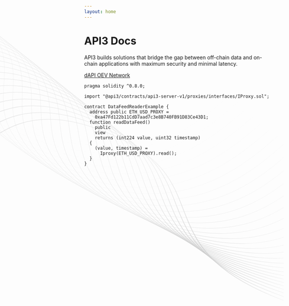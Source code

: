 ```yaml
---
layout: home
---
```


<script setup>

	import { onMounted, computed } from 'vue';

	const isMobile = () => {
		return window.innerWidth < 768;
	};

	const isTablet = () => {
		return window.innerWidth < 1024 && window.innerWidth >= 768;
	};

	const isDesktop = () => {
		return window.innerWidth >= 1024;
	};


	




onMounted(() => {
      // Since this page does not have the sidebar we need to make sure the reference menu is not highlighted
      const api3_navbarReferenceBtn = document.getElementById(
          'api3_Reference_Menu'
      );
      api3_navbarReferenceBtn.style.color = '';
})
</script>

<div class='home-hero' >
  <div class='text-content' >
	 <h1 
	 :class="{'font-heading-3': isMobile, 'font-heading-3': isTablet, 'font-heading-2': isDesktop}"
	 > 
	 	<span :class="{'font-subtitle-12': isMobile, 'font-subtitle-9': isTablet, 'font-subtitle-12': isDesktop}">API3</span>
	 	Docs
	 </h1>
	 <p :class="{'font-body-6': isMobile, 'font-body-3': isTablet, 'font-body-6': isDesktop}" v-if="!isDark">
		API3 builds solutions that bridge the gap between off-chain data and
		on-chain applications with maximum security and minimal latency.
	 </p>
	<div  class="actions">
	<a   class="VPButton medium brand" href="/guides/dapis/">
		dAPI
	</a>
	<a   class="VPButton medium brand outline" href="/reference/oev-network/">
		OEV Network
	</a>
	</div>
  </div>

  <div class='code'>

```solidity
pragma solidity ^0.8.0;

import "@api3/contracts/api3-server-v1/proxies/interfaces/IProxy.sol";

contract DataFeedReaderExample {
  address public ETH_USD_PROXY =
    0xa47Fd122b11CdD7aad7c3e8B740FB91D83Ce43D1;
  function readDataFeed()
    public
    view
    returns (int224 value, uint32 timestamp)
  {
    (value, timestamp) =
      Iproxy(ETH_USD_PROXY).read();
  }
}
```

  </div>

</div>

<BgGraphic />

<Teleport to='body'>
 <picture class="bg-graphic">
    <svg
      width="768"
      height="978"
      viewBox="0 0 768 978"
      fill="none"
      xmlns="http://www.w3.org/2000/svg"
    >
      <g opacity="0.6">
        <mask
          id="mask0_154_90184"
          style="mask-type: alpha"
          maskUnits="userSpaceOnUse"
          x="-412"
          y="0"
          width="1392"
          height="978"
        >
          <rect
            x="-250.979"
            y="1.03444"
            width="1262.32"
            height="709.793"
            transform="rotate(13.02 -250.979 1.03444)"
            fill="url(#paint0_linear_154_90184)"
            stroke="url(#paint1_linear_154_90184)"
            stroke-width="0.6"
          />
        </mask>
        <g mask="url(#mask0_154_90184)">
          <path
            opacity="0.0294118"
            d="M551.447 214.246C438.147 333.793 262.457 478.942 -84.8706 296.032C-423.612 117.643 -124.745 -9.57804 -380.045 -163.168C-712.471 -363.157 -872.145 -17.1646 -1122.54 -84.7414C-1372.93 -152.318 -1399.66 -310.356 -1444.83 -461.121C-1480.96 -581.733 -1441.08 -695.721 -1416.62 -737.639"
            stroke="url(#paint2_linear_154_90184)"
            stroke-width="0.0560612"
          />
          <path
            opacity="0.0588235"
            d="M568.969 239.365C452.061 357.451 271.816 500.527 -72.3846 315.762C-408.077 135.565 -104.552 11.2986 -357.06 -143.563C-685.85 -345.208 -855.191 -2.1225 -1104.99 -71.3433C-1354.79 -140.564 -1377.56 -298.057 -1419.04 -448.457C-1452.23 -568.777 -1409.22 -681.907 -1383.56 -723.432"
            stroke="url(#paint3_linear_154_90184)"
            stroke-width="0.112122"
          />
          <path
            opacity="0.0882353"
            d="M586.779 263.663C466.684 380.433 282.42 521.645 -58.9513 335.261C-391.884 153.484 -84.2667 31.8621 -334.256 -124.106C-659.766 -327.192 -837.669 13.2594 -1086.9 -57.4115C-1336.14 -128.082 -1355.39 -285.067 -1393.59 -435.12C-1424.15 -555.162 -1378.37 -667.513 -1351.66 -708.683"
            stroke="url(#paint4_linear_154_90184)"
            stroke-width="0.168184"
          />
          <path
            opacity="0.117647"
            d="M605 287.074C482.183 402.7 294.488 542.296 -44.4147 354.542C-374.94 171.43 -63.8438 52.0924 -311.641 -104.808C-634.299 -309.108 -819.534 29.0427 -1068.25 -42.8654C-1316.97 -114.773 -1333.2 -271.304 -1368.58 -421.041C-1396.89 -540.831 -1348.73 -652.5 -1321.12 -693.361"
            stroke="url(#paint5_linear_154_90184)"
            stroke-width="0.224245"
          />
          <path
            opacity="0.147059"
            d="M623.733 309.528C498.693 424.208 308.202 562.469 -28.651 373.607C-357.177 189.414 -43.2538 71.9588 -289.236 -85.6933C-609.529 -290.972 -800.759 45.2661 -1049.04 -27.6502C-1297.32 -100.567 -1311.07 -256.713 -1344.13 -406.18C-1370.58 -525.753 -1320.49 -636.855 -1292.13 -677.459"
            stroke="url(#paint6_linear_154_90184)"
            stroke-width="0.280306"
          />
          <path
            opacity="0.176471"
            d="M643.098 330.984C516.366 444.936 323.747 582.169 -11.5231 392.47C-338.506 207.461 -22.4376 91.4485 -267.021 -66.7705C-585.492 -272.787 -781.293 61.9733 -1029.22 -11.71C-1277.15 -85.3933 -1289.01 -241.238 -1320.3 -390.492C-1345.34 -509.894 -1293.76 -620.557 -1264.84 -660.963"
            stroke="url(#paint7_linear_154_90184)"
            stroke-width="0.336367"
          />
          <path
            opacity="0.205882"
            d="M663.15 351.409C535.278 464.866 341.226 601.402 7.03237 411.141C-318.9 225.584 -1.38996 110.55 -245.022 -48.0484C-562.256 -254.559 -761.141 79.1956 -1008.83 4.99583C-1256.52 -69.204 -1267.09 -224.842 -1297.19 -373.947C-1321.27 -493.232 -1268.69 -603.595 -1239.39 -643.867"
            stroke="url(#paint8_linear_154_90184)"
            stroke-width="0.392428"
          />
          <path
            opacity="0.235294"
            d="M683.953 370.764C555.508 483.971 360.735 620.155 27.0861 429.613C-298.315 243.781 19.9198 129.24 -223.231 -29.5481C-539.838 -236.306 -740.277 96.9393 -987.842 22.4798C-1235.41 -51.9797 -1245.34 -207.512 -1274.83 -356.542C-1298.42 -475.766 -1245.34 -585.978 -1215.85 -626.181"
            stroke="url(#paint9_linear_154_90184)"
            stroke-width="0.448489"
          />
          <path
            opacity="0.264706"
            d="M705.532 389.05C577.087 502.257 382.314 638.44 48.6654 447.898C-276.735 262.067 41.499 147.526 -201.652 -11.262C-518.259 -218.02 -718.697 115.225 -966.262 40.7657C-1213.83 -33.6938 -1223.76 -189.226 -1253.25 -338.256C-1276.85 -457.48 -1223.76 -567.692 -1194.27 -607.895"
            stroke="url(#paint10_linear_154_90184)"
            stroke-width="0.504551"
          />
          <path
            opacity="0.294118"
            d="M727.885 406.265C600.013 519.722 405.961 656.258 71.7672 465.997C-254.165 280.44 63.3448 165.406 -180.287 6.80768C-497.521 -199.703 -696.406 134.052 -944.095 59.8519C-1191.78 -14.3479 -1202.36 -169.986 -1232.46 -319.091C-1256.53 -438.376 -1203.95 -548.739 -1174.66 -589.011"
            stroke="url(#paint11_linear_154_90184)"
            stroke-width="0.560612"
          />
          <path
            opacity="0.323529"
            d="M750.985 422.416C624.253 536.368 431.634 673.601 96.3633 483.902C-230.619 298.893 85.449 182.88 -159.134 24.6613C-477.605 -181.356 -673.407 153.405 -921.337 79.7218C-1169.27 6.03849 -1181.12 -149.807 -1212.42 -299.06C-1237.45 -418.463 -1185.87 -529.125 -1156.95 -569.531"
            stroke="url(#paint12_linear_154_90184)"
            stroke-width="0.616673"
          />
          <path
            opacity="0.352941"
            d="M774.78 437.533C649.74 552.213 459.249 690.473 122.396 501.612C-206.13 317.419 107.793 199.963 -138.189 42.3111C-458.482 -162.967 -649.712 173.271 -897.99 100.354C-1146.27 27.4379 -1160.02 -128.708 -1193.09 -278.175C-1219.54 -397.749 -1169.44 -508.851 -1141.08 -549.455"
            stroke="url(#paint13_linear_154_90184)"
            stroke-width="0.672734"
          />
          <path
            opacity="0.382353"
            d="M799.191 451.646C676.374 567.272 488.679 706.869 149.776 519.115C-180.749 336.002 130.347 216.665 -117.451 59.7642C-440.108 -144.536 -625.343 193.615 -874.062 121.707C-1122.78 49.7986 -1139.01 -106.732 -1174.39 -256.469C-1202.7 -376.259 -1154.54 -487.928 -1126.92 -528.789"
            stroke="url(#paint14_linear_154_90184)"
            stroke-width="0.728796"
          />
          <path
            opacity="0.411765"
            d="M824.13 464.814C704.035 581.583 519.771 722.796 178.4 536.411C-154.533 354.634 153.084 233.012 -96.9047 77.0441C-422.415 -126.042 -600.318 214.409 -849.552 143.739C-1098.78 73.0676 -1118.04 -83.9171 -1156.24 -233.97C-1186.8 -354.012 -1141.02 -466.363 -1114.31 -507.533"
            stroke="url(#paint15_linear_154_90184)"
            stroke-width="0.784857"
          />
          <path
            opacity="0.441176"
            d="M849.48 477.081C732.572 595.166 552.327 738.242 208.126 553.477C-127.566 373.28 175.959 249.014 -76.5493 94.1519C-405.34 -107.493 -574.68 235.593 -824.479 166.372C-1074.28 97.151 -1097.05 -60.3417 -1138.53 -210.742C-1171.72 -331.062 -1128.71 -444.192 -1103.05 -485.718"
            stroke="url(#paint16_linear_154_90184)"
            stroke-width="0.840918"
          />
          <path
            opacity="0.470588"
            d="M875.113 488.539C761.812 608.085 586.122 753.234 238.795 570.324C-99.946 391.935 198.921 264.714 -56.3792 111.124C-388.805 -88.8652 -548.479 257.127 -798.872 189.551C-1049.27 121.974 -1076 -36.0637 -1121.16 -186.829C-1157.29 -307.441 -1117.41 -421.429 -1092.95 -463.347"
            stroke="url(#paint17_linear_154_90184)"
            stroke-width="0.896979"
          />
          <path
            opacity="0.5"
            d="M900.912 499.268C791.587 620.39 620.925 767.782 270.244 586.942C-71.7682 410.572 221.932 280.139 -36.3743 127.974C-372.715 -70.1591 -521.764 278.947 -772.755 213.186C-1023.75 147.424 -1054.81 -11.1773 -1104 -162.312C-1143.36 -283.219 -1106.91 -398.124 -1083.76 -440.462"
            stroke="url(#paint18_linear_154_90184)"
            stroke-width="0.95304"
          />
          <path
            opacity="0.529412"
            d="M926.754 509.368C821.717 632.15 656.483 781.909 302.293 603.331C-43.1413 429.167 244.952 295.323 -16.5144 144.723C-356.97 -51.3732 -494.595 300.985 -746.168 237.185C-997.741 173.386 -1033.44 14.2175 -1086.94 -137.276C-1129.74 -258.471 -1096.97 -374.329 -1075.24 -417.109"
            stroke="url(#paint19_linear_154_90184)"
            stroke-width="1.0091"
          />
          <path
            opacity="0.558824"
            d="M952.516 518.967C852.014 643.461 692.531 795.666 334.748 619.514C-14.191 447.716 267.931 310.324 3.21393 161.408C-341.474 -32.4946 -467.056 323.188 -719.173 261.467C-971.289 199.746 -1011.85 40.0251 -1069.86 -111.805C-1116.26 -233.269 -1087.39 -350.099 -1067.15 -393.332"
            stroke="url(#paint20_linear_154_90184)"
            stroke-width="1.06516"
          />
          <path
            opacity="0.588235"
            d="M978.099 528.18C882.31 654.406 728.813 809.096 367.421 635.499C14.9636 466.195 290.837 325.176 22.8387 178.044C-326.122 -13.5373 -439.228 345.475 -691.833 285.919C-944.438 226.363 -990.006 66.1177 -1052.66 -86.0162C-1102.78 -207.723 -1077.92 -325.524 -1059.23 -369.21"
            stroke="url(#paint21_linear_154_90184)"
            stroke-width="1.12122"
          />
          <path
            opacity="0.617647"
            d="M1003.42 537.157C912.449 665.104 765.08 822.271 400.132 651.325C44.2055 484.604 313.647 339.945 42.3957 194.668C-310.8 5.50363 -411.197 367.791 -664.222 310.453C-917.247 253.114 -967.89 92.3844 -1035.24 -60.0123C-1089.12 -181.93 -1068.36 -300.68 -1051.24 -344.815"
            stroke="url(#paint22_linear_154_90184)"
            stroke-width="1.17728"
          />
          <path
            opacity="0.647059"
            d="M1028.41 546.043C942.284 675.672 801.088 835.269 432.693 667.024C73.4057 502.938 336.333 354.681 61.9115 211.304C-295.413 24.6136 -383.071 390.067 -636.439 334.963C-889.807 279.86 -945.51 118.694 -1017.54 -33.9196C-1075.16 -156.01 -1058.5 -275.675 -1042.96 -320.245"
            stroke="url(#paint23_linear_154_90184)"
            stroke-width="1.23335"
          />
          <path
            opacity="0.676471"
            d="M1053.02 554.986C971.685 686.234 836.605 848.174 464.928 682.637C102.439 521.193 358.878 369.439 81.4167 227.975C-279.865 43.7747 -354.958 412.235 -608.589 359.347C-862.221 306.46 -922.887 144.913 -999.495 -7.86868C-1060.78 -130.094 -1048.16 -250.622 -1034.19 -295.608"
            stroke="url(#paint24_linear_154_90184)"
            stroke-width="1.28941"
          />
          <path
            opacity="0.705882"
            d="M1077.21 564.143C1000.54 696.92 871.419 861.084 496.667 698.216C131.18 539.375 381.265 384.278 100.939 244.706C-264.074 62.9681 -326.98 434.237 -580.795 383.51C-834.61 332.783 -900.064 170.911 -981.087 18.0102C-1045.91 -104.311 -1037.2 -225.642 -1024.75 -271.017"
            stroke="url(#paint25_linear_154_90184)"
            stroke-width="1.34547"
          />
          <path
            opacity="0.735294"
            d="M1100.99 573.678C1028.77 707.876 905.358 874.114 527.778 713.827C159.532 557.503 403.506 399.265 120.526 261.528C-247.942 82.1794 -299.239 456.025 -553.163 407.366C-807.087 358.708 -877.081 196.57 -962.284 43.5935C-1030.45 -78.7876 -1025.47 -200.852 -1014.46 -246.586"
            stroke="url(#paint26_linear_154_90184)"
            stroke-width="1.40153"
          />
          <path
            opacity="0.764706"
            d="M1124.38 583.735C1056.35 719.229 938.28 887.365 558.145 729.522C187.407 575.582 425.626 414.449 140.233 278.455C-231.377 101.377 -271.829 477.543 -525.798 430.825C-779.767 384.108 -853.981 221.757 -943.065 68.7454C-1014.33 -53.664 -1012.84 -176.384 -1003.18 -222.443"
            stroke="url(#paint27_linear_154_90184)"
            stroke-width="1.45759"
          />
          <path
            opacity="0.794118"
            d="M1147.4 594.458C1083.18 731.11 970.023 900.945 587.628 745.363C214.687 593.627 447.608 429.883 160.067 295.505C-214.34 120.533 -244.886 498.745 -498.849 453.808C-752.811 408.87 -830.862 246.357 -923.471 93.3416C-997.558 -29.0706 -999.237 -152.367 -990.816 -198.713"
            stroke="url(#paint28_linear_154_90184)"
            stroke-width="1.51365"
          />
          <path
            opacity="0.823529"
            d="M1170.08 605.991C1109.27 743.65 1000.49 914.97 616.144 761.42C241.301 611.666 469.48 445.626 180.074 312.705C-196.76 139.63 -218.502 519.603 -472.42 476.254C-726.337 432.905 -807.786 270.271 -903.512 117.276C-980.093 -5.12004 -984.593 -128.909 -977.271 -175.504"
            stroke="url(#paint29_linear_154_90184)"
            stroke-width="1.56971"
          />
          <path
            opacity="0.852941"
            d="M1192.49 618.445C1134.61 756.953 1029.6 929.529 643.621 777.741C267.189 629.705 491.27 461.713 200.296 330.058C-178.581 158.631 -192.76 540.073 -446.611 498.093C-700.461 456.112 -784.817 293.394 -883.21 140.433C-961.923 18.0652 -968.846 -106.133 -962.467 -152.936"
            stroke="url(#paint30_linear_154_90184)"
            stroke-width="1.62577"
          />
          <path
            opacity="0.882353"
            d="M1214.65 631.934C1159.18 771.127 1057.26 944.718 669.984 794.387C292.278 647.771 512.983 478.193 220.746 347.586C-159.774 177.523 -167.754 560.138 -421.529 519.284C-675.305 478.429 -762.037 315.653 -862.607 162.734C-943.063 40.3977 -951.969 -84.1257 -946.365 -131.095"
            stroke="url(#paint31_linear_154_90184)"
            stroke-width="1.68184"
          />
          <path
            opacity="0.911765"
            d="M1236.62 646.544C1183 786.254 1083.45 960.613 695.19 811.401C316.528 665.878 534.642 495.095 241.455 365.295C-140.304 196.283 -143.545 579.777 -397.251 539.784C-650.958 499.791 -739.502 336.98 -841.731 184.098C-923.514 61.7929 -933.936 -62.9733 -928.925 -110.068"
            stroke="url(#paint32_linear_154_90184)"
            stroke-width="1.7379"
          />
          <path
            opacity="0.941176"
            d="M1258.44 662.344C1206.06 802.4 1108.12 977.273 719.207 828.821C339.91 684.04 556.269 512.447 262.446 383.195C-120.14 214.897 -120.181 598.976 -373.834 559.566C-627.488 520.156 -717.254 357.324 -820.601 204.472C-903.279 82.1905 -914.725 -42.7368 -910.114 -89.9152"
            stroke="url(#paint33_linear_154_90184)"
            stroke-width="1.79396"
          />
          <path
            opacity="0.970588"
            d="M1280.13 679.374C1228.38 819.603 1131.25 994.734 742.01 846.667C362.394 702.259 577.867 530.26 283.727 401.285C-99.2738 233.348 -97.7019 617.719 -351.327 578.603C-604.951 539.487 -695.333 376.647 -799.243 223.811C-882.371 101.541 -894.333 -23.4661 -889.923 -70.6862"
            stroke="url(#paint34_linear_154_90184)"
            stroke-width="1.85002"
          />
          <path
            d="M1301.71 697.659C1249.96 837.889 1152.83 1013.02 763.589 864.952C383.974 720.545 599.447 548.545 305.306 419.571C-77.6942 251.634 -76.1223 636.004 -329.747 596.888C-583.372 557.772 -673.753 394.932 -777.663 242.096C-860.792 119.827 -872.754 -5.18058 -868.344 -52.4007"
            stroke="url(#paint35_linear_154_90184)"
            stroke-width="1.90608"
          />
        </g>
      </g>
      <defs>
        <linearGradient
          id="paint0_linear_154_90184"
          x1="1035.68"
          y1="356.356"
          x2="-269.576"
          y2="29.4156"
          gradientUnits="userSpaceOnUse"
        >
          <stop stop-color="#D9D9D9" stop-opacity="0" />
          <stop offset="0.213527" stop-color="#D9D9D9" stop-opacity="0.67" />
          <stop offset="0.391881" stop-color="#D9D9D9" stop-opacity="0.28" />
          <stop offset="1" stop-color="#D9D9D9" />
        </linearGradient>
        <linearGradient
          id="paint1_linear_154_90184"
          x1="380.256"
          y1="0.674561"
          x2="380.256"
          y2="711.067"
          gradientUnits="userSpaceOnUse"
        >
          <stop stop-color="#878888" />
          <stop offset="1" stop-color="#878888" stop-opacity="0.1" />
        </linearGradient>
        <linearGradient
          id="paint2_linear_154_90184"
          x1="-699.05"
          y1="79.7569"
          x2="-519.858"
          y2="-408.572"
          gradientUnits="userSpaceOnUse"
        >
          <stop stop-color="#878888" />
          <stop offset="1" stop-color="#878888" stop-opacity="0.1" />
        </linearGradient>
        <linearGradient
          id="paint3_linear_154_90184"
          x1="-683.803"
          y1="95.6957"
          x2="-500.789"
          y2="-392.496"
          gradientUnits="userSpaceOnUse"
        >
          <stop stop-color="#878888" />
          <stop offset="1" stop-color="#878888" stop-opacity="0.1" />
        </linearGradient>
        <linearGradient
          id="paint4_linear_154_90184"
          x1="-667.824"
          y1="111.859"
          x2="-481.373"
          y2="-376.238"
          gradientUnits="userSpaceOnUse"
        >
          <stop stop-color="#878888" />
          <stop offset="1" stop-color="#878888" stop-opacity="0.1" />
        </linearGradient>
        <linearGradient
          id="paint5_linear_154_90184"
          x1="-651.032"
          y1="128.303"
          x2="-461.598"
          y2="-359.735"
          gradientUnits="userSpaceOnUse"
        >
          <stop stop-color="#878888" />
          <stop offset="1" stop-color="#878888" stop-opacity="0.1" />
        </linearGradient>
        <linearGradient
          id="paint6_linear_154_90184"
          x1="-633.372"
          y1="145.059"
          x2="-441.469"
          y2="-342.944"
          gradientUnits="userSpaceOnUse"
        >
          <stop stop-color="#878888" />
          <stop offset="1" stop-color="#878888" stop-opacity="0.1" />
        </linearGradient>
        <linearGradient
          id="paint7_linear_154_90184"
          x1="-614.766"
          y1="162.169"
          x2="-420.962"
          y2="-325.816"
          gradientUnits="userSpaceOnUse"
        >
          <stop stop-color="#878888" />
          <stop offset="1" stop-color="#878888" stop-opacity="0.1" />
        </linearGradient>
        <linearGradient
          id="paint8_linear_154_90184"
          x1="-595.198"
          y1="179.661"
          x2="-400.103"
          y2="-308.316"
          gradientUnits="userSpaceOnUse"
        >
          <stop stop-color="#878888" />
          <stop offset="1" stop-color="#878888" stop-opacity="0.1" />
        </linearGradient>
        <linearGradient
          id="paint9_linear_154_90184"
          x1="-574.63"
          y1="197.54"
          x2="-378.882"
          y2="-290.435"
          gradientUnits="userSpaceOnUse"
        >
          <stop stop-color="#878888" />
          <stop offset="1" stop-color="#878888" stop-opacity="0.1" />
        </linearGradient>
        <linearGradient
          id="paint10_linear_154_90184"
          x1="-553.051"
          y1="215.826"
          x2="-357.302"
          y2="-272.149"
          gradientUnits="userSpaceOnUse"
        >
          <stop stop-color="#878888" />
          <stop offset="1" stop-color="#878888" stop-opacity="0.1" />
        </linearGradient>
        <linearGradient
          id="paint11_linear_154_90184"
          x1="-530.464"
          y1="234.517"
          x2="-335.368"
          y2="-253.46"
          gradientUnits="userSpaceOnUse"
        >
          <stop stop-color="#878888" />
          <stop offset="1" stop-color="#878888" stop-opacity="0.1" />
        </linearGradient>
        <linearGradient
          id="paint12_linear_154_90184"
          x1="-506.88"
          y1="253.601"
          x2="-313.076"
          y2="-234.385"
          gradientUnits="userSpaceOnUse"
        >
          <stop stop-color="#878888" />
          <stop offset="1" stop-color="#878888" stop-opacity="0.1" />
        </linearGradient>
        <linearGradient
          id="paint13_linear_154_90184"
          x1="-482.325"
          y1="273.064"
          x2="-290.422"
          y2="-214.94"
          gradientUnits="userSpaceOnUse"
        >
          <stop stop-color="#878888" />
          <stop offset="1" stop-color="#878888" stop-opacity="0.1" />
        </linearGradient>
        <linearGradient
          id="paint14_linear_154_90184"
          x1="-456.841"
          y1="292.875"
          x2="-267.407"
          y2="-195.163"
          gradientUnits="userSpaceOnUse"
        >
          <stop stop-color="#878888" />
          <stop offset="1" stop-color="#878888" stop-opacity="0.1" />
        </linearGradient>
        <linearGradient
          id="paint15_linear_154_90184"
          x1="-430.473"
          y1="313.01"
          x2="-244.022"
          y2="-175.088"
          gradientUnits="userSpaceOnUse"
        >
          <stop stop-color="#878888" />
          <stop offset="1" stop-color="#878888" stop-opacity="0.1" />
        </linearGradient>
        <linearGradient
          id="paint16_linear_154_90184"
          x1="-403.293"
          y1="333.411"
          x2="-220.278"
          y2="-154.781"
          gradientUnits="userSpaceOnUse"
        >
          <stop stop-color="#878888" />
          <stop offset="1" stop-color="#878888" stop-opacity="0.1" />
        </linearGradient>
        <linearGradient
          id="paint17_linear_154_90184"
          x1="-375.385"
          y1="354.049"
          x2="-196.192"
          y2="-134.28"
          gradientUnits="userSpaceOnUse"
        >
          <stop stop-color="#878888" />
          <stop offset="1" stop-color="#878888" stop-opacity="0.1" />
        </linearGradient>
        <linearGradient
          id="paint18_linear_154_90184"
          x1="-346.835"
          y1="374.866"
          x2="-171.775"
          y2="-113.654"
          gradientUnits="userSpaceOnUse"
        >
          <stop stop-color="#878888" />
          <stop offset="1" stop-color="#878888" stop-opacity="0.1" />
        </linearGradient>
        <linearGradient
          id="paint19_linear_154_90184"
          x1="-317.742"
          y1="395.806"
          x2="-147.053"
          y2="-92.9649"
          gradientUnits="userSpaceOnUse"
        >
          <stop stop-color="#878888" />
          <stop offset="1" stop-color="#878888" stop-opacity="0.1" />
        </linearGradient>
        <linearGradient
          id="paint20_linear_154_90184"
          x1="-288.229"
          y1="416.83"
          x2="-122.071"
          y2="-72.2608"
          gradientUnits="userSpaceOnUse"
        >
          <stop stop-color="#878888" />
          <stop offset="1" stop-color="#878888" stop-opacity="0.1" />
        </linearGradient>
        <linearGradient
          id="paint21_linear_154_90184"
          x1="-258.414"
          y1="437.872"
          x2="-96.8731"
          y2="-51.608"
          gradientUnits="userSpaceOnUse"
        >
          <stop stop-color="#878888" />
          <stop offset="1" stop-color="#878888" stop-opacity="0.1" />
        </linearGradient>
        <linearGradient
          id="paint22_linear_154_90184"
          x1="-228.418"
          y1="458.895"
          x2="-71.5092"
          y2="-31.0441"
          gradientUnits="userSpaceOnUse"
        >
          <stop stop-color="#878888" />
          <stop offset="1" stop-color="#878888" stop-opacity="0.1" />
        </linearGradient>
        <linearGradient
          id="paint23_linear_154_90184"
          x1="-198.382"
          y1="479.85"
          x2="-46.0489"
          y2="-10.6144"
          gradientUnits="userSpaceOnUse"
        >
          <stop stop-color="#878888" />
          <stop offset="1" stop-color="#878888" stop-opacity="0.1" />
        </linearGradient>
        <linearGradient
          id="paint24_linear_154_90184"
          x1="-168.445"
          y1="500.692"
          x2="-20.5659"
          y2="9.64531"
          gradientUnits="userSpaceOnUse"
        >
          <stop stop-color="#878888" />
          <stop offset="1" stop-color="#878888" stop-opacity="0.1" />
        </linearGradient>
        <linearGradient
          id="paint25_linear_154_90184"
          x1="-138.752"
          y1="521.385"
          x2="4.85636"
          y2="29.7111"
          gradientUnits="userSpaceOnUse"
        >
          <stop stop-color="#878888" />
          <stop offset="1" stop-color="#878888" stop-opacity="0.1" />
        </linearGradient>
        <linearGradient
          id="paint26_linear_154_90184"
          x1="-109.428"
          y1="541.906"
          x2="30.1542"
          y2="49.5766"
          gradientUnits="userSpaceOnUse"
        >
          <stop stop-color="#878888" />
          <stop offset="1" stop-color="#878888" stop-opacity="0.1" />
        </linearGradient>
        <linearGradient
          id="paint27_linear_154_90184"
          x1="-80.5832"
          y1="562.222"
          x2="55.2687"
          y2="69.2284"
          gradientUnits="userSpaceOnUse"
        >
          <stop stop-color="#878888" />
          <stop offset="1" stop-color="#878888" stop-opacity="0.1" />
        </linearGradient>
        <linearGradient
          id="paint28_linear_154_90184"
          x1="-52.3684"
          y1="582.311"
          x2="80.1007"
          y2="88.667"
          gradientUnits="userSpaceOnUse"
        >
          <stop stop-color="#878888" />
          <stop offset="1" stop-color="#878888" stop-opacity="0.1" />
        </linearGradient>
        <linearGradient
          id="paint29_linear_154_90184"
          x1="-24.8824"
          y1="602.167"
          x2="104.596"
          y2="107.909"
          gradientUnits="userSpaceOnUse"
        >
          <stop stop-color="#878888" />
          <stop offset="1" stop-color="#878888" stop-opacity="0.1" />
        </linearGradient>
        <linearGradient
          id="paint30_linear_154_90184"
          x1="1.78323"
          y1="621.767"
          x2="128.705"
          y2="126.954"
          gradientUnits="userSpaceOnUse"
        >
          <stop stop-color="#878888" />
          <stop offset="1" stop-color="#878888" stop-opacity="0.1" />
        </linearGradient>
        <linearGradient
          id="paint31_linear_154_90184"
          x1="27.5315"
          y1="641.114"
          x2="152.363"
          y2="145.826"
          gradientUnits="userSpaceOnUse"
        >
          <stop stop-color="#878888" />
          <stop offset="1" stop-color="#878888" stop-opacity="0.1" />
        </linearGradient>
        <linearGradient
          id="paint32_linear_154_90184"
          x1="52.2977"
          y1="660.199"
          x2="175.536"
          y2="164.538"
          gradientUnits="userSpaceOnUse"
        >
          <stop stop-color="#878888" />
          <stop offset="1" stop-color="#878888" stop-opacity="0.1" />
        </linearGradient>
        <linearGradient
          id="paint33_linear_154_90184"
          x1="76.0338"
          y1="679.023"
          x2="198.197"
          y2="183.102"
          gradientUnits="userSpaceOnUse"
        >
          <stop stop-color="#878888" />
          <stop offset="1" stop-color="#878888" stop-opacity="0.1" />
        </linearGradient>
        <linearGradient
          id="paint34_linear_154_90184"
          x1="98.6993"
          y1="697.576"
          x2="220.321"
          y2="201.523"
          gradientUnits="userSpaceOnUse"
        >
          <stop stop-color="#878888" />
          <stop offset="1" stop-color="#878888" stop-opacity="0.1" />
        </linearGradient>
        <linearGradient
          id="paint35_linear_154_90184"
          x1="120.279"
          y1="715.861"
          x2="241.901"
          y2="219.809"
          gradientUnits="userSpaceOnUse"
        >
          <stop stop-color="#878888" />
          <stop offset="1" stop-color="#878888" stop-opacity="0.1" />
        </linearGradient>
      </defs>
    </svg>
  </picture>
  </Teleport>

<style scoped>
span.font-subtitle-12 {
	display: block;
}

.bg-graphic {
  position: absolute;
  top: 0;
  left: 0;
  width: 100%;
  height: 100%;
  z-index: -1;
}

</style>
